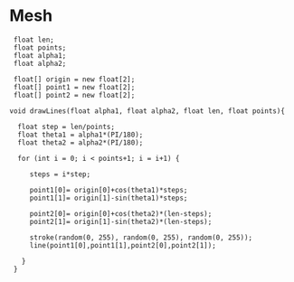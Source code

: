 # Mesh

     float len;
     float points;
     float alpha1;
     float alpha2;

     float[] origin = new float[2];
     float[] point1 = new float[2];
     float[] point2 = new float[2];

    void drawLines(float alpha1, float alpha2, float len, float points){
       
      float step = len/points;
      float theta1 = alpha1*(PI/180);
      float theta2 = alpha2*(PI/180);
       
      for (int i = 0; i < points+1; i = i+1) {

         steps = i*step;

         point1[0]= origin[0]+cos(theta1)*steps;
         point1[1]= origin[1]-sin(theta1)*steps;

         point2[0]= origin[0]+cos(theta2)*(len-steps);
         point2[1]= origin[1]-sin(theta2)*(len-steps);
         
         stroke(random(0, 255), random(0, 255), random(0, 255));
         line(point1[0],point1[1],point2[0],point2[1]);

       }
     }
